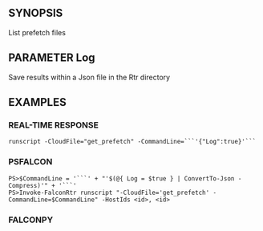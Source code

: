 ## SYNOPSIS
List prefetch files

## PARAMETER Log
Save results within a Json file in the Rtr directory

## EXAMPLES

### REAL-TIME RESPONSE
```
runscript -CloudFile="get_prefetch" -CommandLine=```'{"Log":true}'```
```
### PSFALCON
```
PS>$CommandLine = '```' + "'$(@{ Log = $true } | ConvertTo-Json -Compress)'" + '```'
PS>Invoke-FalconRtr runscript "-CloudFile='get_prefetch' -CommandLine=$CommandLine" -HostIds <id>, <id>
```
### FALCONPY
